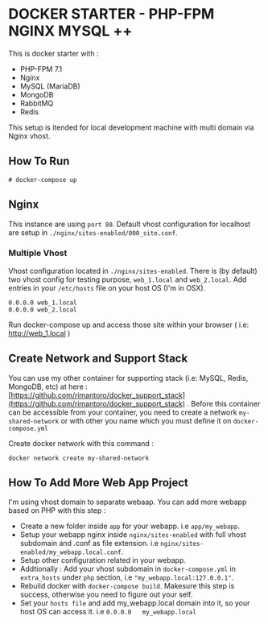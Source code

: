 # DOCKER STARTER - PHP-FPM NGINX MYSQL ++

This is docker starter with :
- PHP-FPM 7.1
- Nginx
- MySQL (MariaDB)
- MongoDB
- RabbitMQ
- Redis

This setup is itended for local development machine with multi domain via Nginx vhost.

## How To Run

```
# docker-compose up
```

## Nginx

This instance are using ```port 80```. Default vhost configuration for localhost are setup in ```./nginx/sites-enabled/000_site.conf```.

### Multiple Vhost

Vhost configuration located in ```./nginx/sites-enabled```. There is (by default) two vhost config for testing purpose, `web_1.local` and `web_2.local`.
Add entries in your `/etc/hosts` file on your host OS (I'm in OSX).

```
0.0.0.0	web_1.local
0.0.0.0	web_2.local
```

Run docker-compose up and access those site within your browser ( i.e: http://web_1.local )

## Create Network and Support Stack

You can use my other container for supporting stack (i.e: MySQL, Redis, MongoDB, etc) at here : [https://github.com/rimantoro/docker_support_stack](https://github.com/rimantoro/docker_support_stack) . Before this container can be accessible from your container, you need to create a network ```my-shared-network``` or with other you name which you must define it on ```docker-compose.yml```

Create docker network with this command :

```
docker network create my-shared-network
```

## How To Add More Web App Project

I'm using vhost domain to separate webaap. You can add more webapp based on PHP with this step :
* Create a new folder inside ```app``` for your webapp. i.e ```app/my_webapp```.
* Setup your webapp nginx inside ```nginx/sites-enabled``` with full vhost subdomain and .conf as file extension. i.e ```nginx/sites-enabled/my_webapp.local.conf```.
* Setup other configuration related in your webapp.
* Addtionally : Add your vhost subdomain in ```docker-compose.yml``` in ```extra_hosts``` under ```php``` section, i.e ```"my_webapp.local:127.0.0.1"```.
* Rebuild docker with ```docker-compose build```. Makesure this step is success, otherwise you need to figure out your self.
* Set your ```hosts file``` and add my_webapp.local domain into it, so your host OS can access it. i.e ```0.0.0.0	my_webapp.local```


